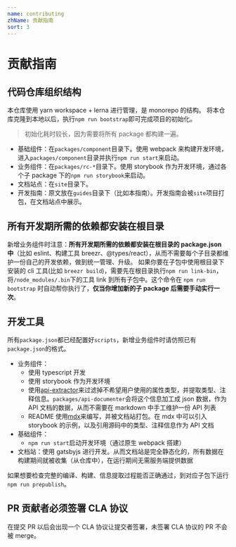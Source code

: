 ```yaml
---
name: contributing
zhName: 贡献指南
sort: 3
---
```


# 贡献指南

## 代码仓库组织结构

本仓库使用 yarn workspace + lerna 进行管理，是 monorepo 的结构。
将本仓库克隆到本地以后，执行`npm run bootstrap`即可完成项目的初始化。

> 初始化耗时较长，因为需要将所有 package 都构建一遍。

- 基础组件：在`packages/component`目录下。使用 webpack 来构建开发环境，进入`packages/component`目录并执行`npm run start`来启动。
- 业务组件：在`packages/rc-*`目录下。使用 storybook 作为开发环境，通过各个子 package 下的`npm run storybook`来启动。
- 文档站点：在`site`目录下。
- 开发指南：原文放在`guides`目录下（比如本指南）。开发指南会被`site`项目打包，在文档站点中展示。

## 所有开发期所需的依赖都安装在根目录

新增业务组件时注意：**所有开发期所需的依赖都安装在根目录的 package.json 中**（比如 eslint、构建工具 breezr、@types/react），从而不需要每个子目录都维护一份自己的开发依赖，做到统一管理、升级。
如果你要在子包中使用根目录下安装的 cli 工具(比如 `breezr build`)，需要先在根目录执行`npm run link-bin`，将`/node_modules/.bin`下的工具 link 到所有子包中。这个命令在 `npm run bootstrap` 时自动帮你执行了，**仅当你增加新的子 package 后需要手动实行一次**。

## 开发工具

所有`package.json`都已经配置好`scripts`，新增业务组件时请仿照已有`package.json`的格式。

- 业务组件：
  - 使用 typescript 开发
  - 使用 storybook 作为开发环境
  - 使用[api-extractor](https://api-extractor.com/pages/overview/intro/)来过滤掉不希望用户使用的属性类型，并提取类型、注释信息。`packages/api-documenter`会将这个信息加工成 json 数据，作为 API 文档的数据，从而不需要在 markdown 中手工维护一份 API 列表
  - README 使用[mdx](https://mdxjs.com/)来编写，并被文档站打包。在 mdx 中可以引入 storybook 的示例，以及引用源码中的类型、注释信息作为 API 文档
- 基础组件：
  - `npm run start`启动开发环境（通过原生 webpack 搭建）
- 文档站：使用 gatsbyjs 进行开发。从而文档站是完全静态化的，所有数据在构建期间就被收集（从仓库中），在运行期间无需服务端提供数据

如果想要检查完整的编译、构建、信息提取过程能否正确通过，到对应子包下运行`npm run prepublish`。

## PR 贡献者必须签署 CLA 协议

在提交 PR 以后会出现一个 CLA 协议让提交者签署，未签署 CLA 协议的 PR 不会被 merge。
